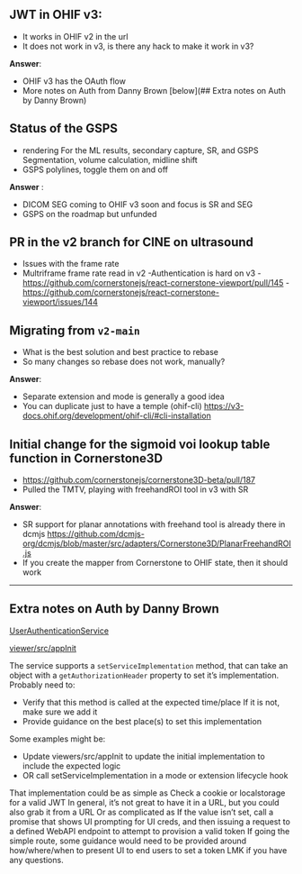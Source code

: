 ## JWT in OHIF v3: 
- It works in OHIF v2 in the url
- It does not work in v3, is there any hack to make it work in v3?

**Answer**: 

- OHIF v3 has the OAuth flow 
- More notes on Auth from Danny Brown [below](## Extra notes on Auth by Danny Brown)



## Status of the GSPS
- rendering For the ML results, secondary capture, SR, and GSPS Segmentation, volume calculation, midline shift
- GSPS polylines, toggle them on and off

**Answer** :

- DICOM SEG coming to OHIF v3 soon and focus is SR and SEG
- GSPS on the roadmap but unfunded



## PR in the v2 branch for CINE on ultrasound 
- Issues with the frame rate
- Multriframe frame rate read in v2
-Authentication is hard on v3 
-https://github.com/cornerstonejs/react-cornerstone-viewport/pull/145
-https://github.com/cornerstonejs/react-cornerstone-viewport/issues/144 


## Migrating from `v2-main` 
- What is the best solution and best practice to rebase 
- So many changes so rebase does not work, manually?

**Answer**: 

- Separate extension and mode is generally a good idea
- You can duplicate just to have a temple (ohif-cli)
https://v3-docs.ohif.org/development/ohif-cli/#cli-installation


## Initial change for the sigmoid voi lookup table function in Cornerstone3D
- https://github.com/cornerstonejs/cornerstone3D-beta/pull/187
- Pulled the TMTV, playing with freehandROI tool in v3 with SR

**Answer**:
- SR support for planar annotations with freehand tool is already there in dcmjs https://github.com/dcmjs-org/dcmjs/blob/master/src/adapters/Cornerstone3D/PlanarFreehandROI.js
- If you create the mapper from Cornerstone to OHIF state, then it should work

----

## Extra notes on Auth by Danny Brown

[UserAuthenticationService](
https://github.com/OHIF/Viewers/blob/v3-stable/platform/core/src/services/UserAuthenticationService/UserAuthenticationService.js)

[viewer/src/appInit](
https://github.com/OHIF/Viewers/blob/v3-stable/platform/viewer/src/appInit.js#L59
)


The service supports a `setServiceImplementation` method, that can take an object with a `getAuthorizationHeader` property to set it’s implementation. Probably need to:

- Verify that this method is called at the expected time/place If it is not, make sure we add it
- Provide guidance on the best place(s) to set this implementation

Some examples might be:

- Update viewers/src/appInit to update the initial implementation to include the expected logic
- OR call setServiceImplementation in a mode or extension lifecycle hook

That implementation could be as simple as Check a cookie or localstorage for a valid JWT
In general, it’s not great to have it in a URL, but you could also grab it from a URL
Or as complicated as If the value isn’t set, call a promise that shows UI prompting for UI creds, and then issuing a request to a defined WebAPI endpoint to attempt to provision a valid token If going the simple route, some guidance would need to be provided around how/where/when to present UI to end users to set a token
LMK if you have any questions.
